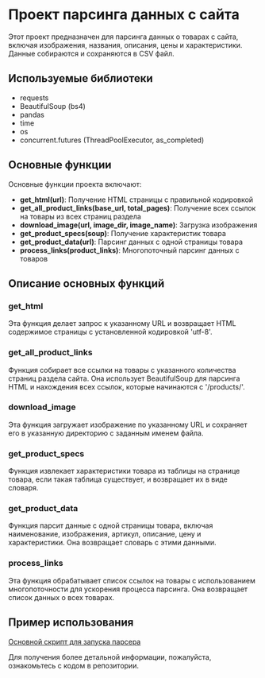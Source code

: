 <!DOCTYPE html>
<html lang="ru">
<head>
    <meta charset="UTF-8">
    
</head>
<body>
    <h1>Проект парсинга данных с сайта</h1>
    <p>Этот проект предназначен для парсинга данных о товарах с сайта, включая изображения, названия, описания, цены и характеристики. Данные собираются и сохраняются в CSV файл.</p>

  <h2>Используемые библиотеки</h2>
    <ul>
        <li>requests</li>
        <li>BeautifulSoup (bs4)</li>
        <li>pandas</li>
        <li>time</li>
        <li>os</li>
        <li>concurrent.futures (ThreadPoolExecutor, as_completed)</li>
    </ul>

  <h2>Основные функции</h2>
    <p>Основные функции проекта включают:</p>
    <ul>
        <li><strong>get_html(url)</strong>: Получение HTML страницы с правильной кодировкой</li>
        <li><strong>get_all_product_links(base_url, total_pages)</strong>: Получение всех ссылок на товары из всех страниц раздела</li>
        <li><strong>download_image(url, image_dir, image_name)</strong>: Загрузка изображения</li>
        <li><strong>get_product_specs(soup)</strong>: Получение характеристик товара</li>
        <li><strong>get_product_data(url)</strong>: Парсинг данных с одной страницы товара</li>
        <li><strong>process_links(product_links)</strong>: Многопоточный парсинг данных с товаров</li>
    </ul>

   <h2>Описание основных функций</h2>
    <h3>get_html</h3>
    <p>Эта функция делает запрос к указанному URL и возвращает HTML содержимое страницы с установленной кодировкой 'utf-8'.</p>

   <h3>get_all_product_links</h3>
    <p>Функция собирает все ссылки на товары с указанного количества страниц раздела сайта. Она использует BeautifulSoup для парсинга HTML и нахождения всех ссылок, которые начинаются с '/products/'.</p>

   <h3>download_image</h3>
    <p>Эта функция загружает изображение по указанному URL и сохраняет его в указанную директорию с заданным именем файла.</p>

   <h3>get_product_specs</h3>
    <p>Функция извлекает характеристики товара из таблицы на странице товара, если такая таблица существует, и возвращает их в виде словаря.</p>

   <h3>get_product_data</h3>
    <p>Функция парсит данные с одной страницы товара, включая наименование, изображения, артикул, описание, цену и характеристики. Она возвращает словарь с этими данными.</p>

   <h3>process_links</h3>
    <p>Эта функция обрабатывает список ссылок на товары с использованием многопоточности для ускорения процесса парсинга. Она возвращает список данных о всех товарах.</p>

   <h2>Пример использования</h2>
    <p><a href="https://github.com/OophionN/PySQLPlayground-pet-projects-/blob/main/parser/parser.py">Основной скрипт для запуска парсера</a></p>
    
   
  <p>Для получения более детальной информации, пожалуйста, ознакомьтесь с кодом в репозитории.</p>
</body>
</html>
